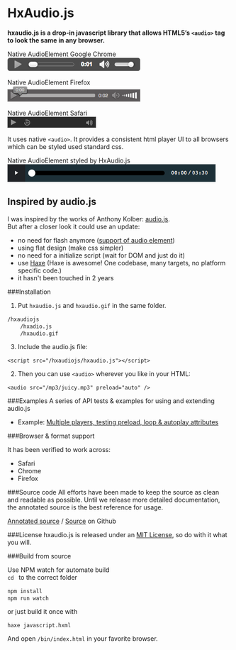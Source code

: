 # HxAudio.js


__hxaudio.js is a drop-in javascript library that allows HTML5’s `<audio>` tag to look the same in any browser.__


Native AudioElement Google Chrome  
![Audio Google Chrome](bin/img/audio_chrome.png)

Native AudioElement Firefox  
![Audio Firefox](bin/img/audio_firefox.png)

Native AudioElement Safari  
![Audio Safari](bin/img/audio_safari.png)


It uses native `<audio>`. It provides a consistent html player UI to all browsers which can be styled used standard css.

Native AudioElement styled by HxAudio.js  
![Audio Safari](bin/img/audio_hxaudiojs.png)



## Inspired by audio.js

I was inspired by the works of Anthony Kolber: [audio.js](http://kolber.github.io/audiojs/).  
But after a closer look it could use an update:

- no need for flash anymore ([support of audio element](http://caniuse.com/#feat=audio))
- using flat design (make css simpler)
- no need for a initialize script (wait for DOM and just do it)
- use [Haxe](http://www.haxe.org) (Haxe is awesome! One codebase, many targets, no platform specific code.)
- it hasn't been touched in 2 years


###Installation


1. Put `hxaudio.js` and `hxaudio.gif` in the same folder.

```
/hxaudiojs
	/hxadio.js
	/hxaudio.gif
```
3. Include the audio.js file:

```
<script src="/hxaudiojs/hxaudio.js"></script>
```

2. Then you can use `<audio>` wherever you like in your HTML:

```
<audio src="/mp3/juicy.mp3" preload="auto" />
```


###Examples
A series of API tests & examples for using and extending audio.js

- Example: [Multiple players, testing preload, loop & autoplay attributes](http://matthijskamstra.github.io/hxaudiojs/example01.html)


###Browser & format support

It has been verified to work across:

- Safari
- Chrome
- Firefox

###Source code
All efforts have been made to keep the source as clean and readable as possible. Until we release more detailed documentation, the annotated source is the best reference for usage.

[Annotated source](https://github.com/MatthijsKamstra/hxaudiojs/blob/master/src/Main.hx) / [Source](http://matthijskamstra.github.io/hxaudiojs/) on Github

###License
hxaudio.js is released under an [MIT License](https://github.com/MatthijsKamstra/hxaudiojs/blob/master/LICENSE), so do with it what you will.


###Build from source

Use NPM watch for automate build   
`cd ` to the correct folder 

```
npm install
npm run watch
```

or just build it once with

```
haxe javascript.hxml
```

And open `/bin/index.html` in your favorite browser. 




